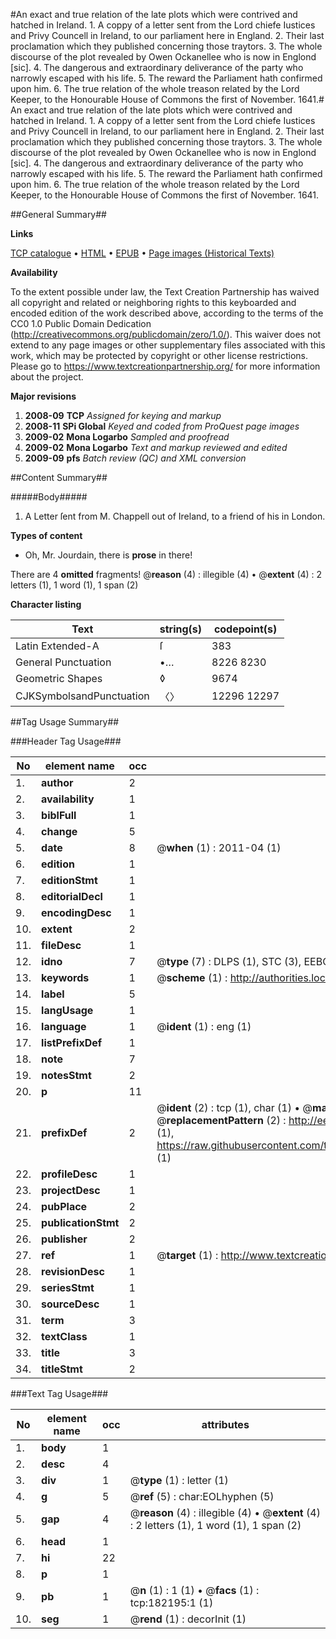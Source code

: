 #An exact and true relation of the late plots which were contrived and hatched in Ireland. 1. A coppy of a letter sent from the Lord chiefe Iustices and Privy Councell in Ireland, to our parliament here in England. 2. Their last proclamation which they published concerning those traytors. 3. The whole discourse of the plot revealed by Owen Ockanellee who is now in Englond [sic]. 4. The dangerous and extraordinary deliverance of the party who narrowly escaped with his life. 5. The reward the Parliament hath confirmed upon him. 6. The true relation of the whole treason related by the Lord Keeper, to the Honourable House of Commons the first of November. 1641.#
An exact and true relation of the late plots which were contrived and hatched in Ireland. 1. A coppy of a letter sent from the Lord chiefe Iustices and Privy Councell in Ireland, to our parliament here in England. 2. Their last proclamation which they published concerning those traytors. 3. The whole discourse of the plot revealed by Owen Ockanellee who is now in Englond [sic]. 4. The dangerous and extraordinary deliverance of the party who narrowly escaped with his life. 5. The reward the Parliament hath confirmed upon him. 6. The true relation of the whole treason related by the Lord Keeper, to the Honourable House of Commons the first of November. 1641.

##General Summary##

**Links**

[TCP catalogue](http://www.ota.ox.ac.uk/tcp/)  • 
[HTML](http://tei.it.ox.ac.uk/tcp/Texts-HTML/free/B03/B03157.html)  • 
[EPUB](http://tei.it.ox.ac.uk/tcp/Texts-EPUB/free/B03/B03157.epub) • 
[Page images (Historical Texts)](https://historicaltexts.jisc.ac.uk/eebo-99882980e)

**Availability**

To the extent possible under law, the Text Creation Partnership has waived all copyright and related or neighboring rights to this keyboarded and encoded edition of the work described above, according to the terms of the CC0 1.0 Public Domain Dedication (http://creativecommons.org/publicdomain/zero/1.0/). This waiver does not extend to any page images or other supplementary files associated with this work, which may be protected by copyright or other license restrictions. Please go to https://www.textcreationpartnership.org/ for more information about the project.

**Major revisions**

1. __2008-09__ __TCP__ *Assigned for keying and markup*
1. __2008-11__ __SPi Global__ *Keyed and coded from ProQuest page images*
1. __2009-02__ __Mona Logarbo__ *Sampled and proofread*
1. __2009-02__ __Mona Logarbo__ *Text and markup reviewed and edited*
1. __2009-09__ __pfs__ *Batch review (QC) and XML conversion*

##Content Summary##

#####Body#####

1. A Letter ſent from M. Chappell out of Ireland, to a friend of his in London.

**Types of content**

  * Oh, Mr. Jourdain, there is **prose** in there!

There are 4 **omitted** fragments! 
 @__reason__ (4) : illegible (4)  •  @__extent__ (4) : 2 letters (1), 1 word (1), 1 span (2)

**Character listing**


|Text|string(s)|codepoint(s)|
|---|---|---|
|Latin Extended-A|ſ|383|
|General Punctuation|•…|8226 8230|
|Geometric Shapes|◊|9674|
|CJKSymbolsandPunctuation|〈〉|12296 12297|

##Tag Usage Summary##

###Header Tag Usage###

|No|element name|occ|attributes|
|---|---|---|---|
|1.|__author__|2||
|2.|__availability__|1||
|3.|__biblFull__|1||
|4.|__change__|5||
|5.|__date__|8| @__when__ (1) : 2011-04 (1)|
|6.|__edition__|1||
|7.|__editionStmt__|1||
|8.|__editorialDecl__|1||
|9.|__encodingDesc__|1||
|10.|__extent__|2||
|11.|__fileDesc__|1||
|12.|__idno__|7| @__type__ (7) : DLPS (1), STC (3), EEBO-CITATION (1), PROQUEST (1), VID (1)|
|13.|__keywords__|1| @__scheme__ (1) : http://authorities.loc.gov/ (1)|
|14.|__label__|5||
|15.|__langUsage__|1||
|16.|__language__|1| @__ident__ (1) : eng (1)|
|17.|__listPrefixDef__|1||
|18.|__note__|7||
|19.|__notesStmt__|2||
|20.|__p__|11||
|21.|__prefixDef__|2| @__ident__ (2) : tcp (1), char (1)  •  @__matchPattern__ (2) : ([0-9\-]+):([0-9IVX]+) (1), (.+) (1)  •  @__replacementPattern__ (2) : http://eebo.chadwyck.com/downloadtiff?vid=$1&page=$2 (1), https://raw.githubusercontent.com/textcreationpartnership/Texts/master/tcpchars.xml#$1 (1)|
|22.|__profileDesc__|1||
|23.|__projectDesc__|1||
|24.|__pubPlace__|2||
|25.|__publicationStmt__|2||
|26.|__publisher__|2||
|27.|__ref__|1| @__target__ (1) : http://www.textcreationpartnership.org/docs/. (1)|
|28.|__revisionDesc__|1||
|29.|__seriesStmt__|1||
|30.|__sourceDesc__|1||
|31.|__term__|3||
|32.|__textClass__|1||
|33.|__title__|3||
|34.|__titleStmt__|2||


###Text Tag Usage###

|No|element name|occ|attributes|
|---|---|---|---|
|1.|__body__|1||
|2.|__desc__|4||
|3.|__div__|1| @__type__ (1) : letter (1)|
|4.|__g__|5| @__ref__ (5) : char:EOLhyphen (5)|
|5.|__gap__|4| @__reason__ (4) : illegible (4)  •  @__extent__ (4) : 2 letters (1), 1 word (1), 1 span (2)|
|6.|__head__|1||
|7.|__hi__|22||
|8.|__p__|1||
|9.|__pb__|1| @__n__ (1) : 1 (1)  •  @__facs__ (1) : tcp:182195:1 (1)|
|10.|__seg__|1| @__rend__ (1) : decorInit (1)|
